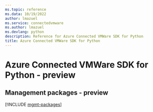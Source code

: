 ```yaml
---
ms.topic: reference
ms.data: 10/19/2022
author: lmazuel
ms.service: connectedvmware
ms.author: lmazuel
ms.devlang: python
description: Reference for Azure Connected VMWare SDK for Python
title: Azure Connected VMWare SDK for Python
---
```

# Azure Connected VMWare SDK for Python - preview

## Management packages - preview
[!INCLUDE [mgmt-packages](connected-vmware-mgmt-index.md)]